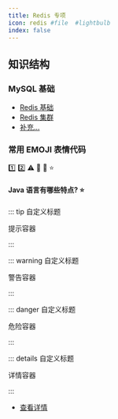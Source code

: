 ```yaml
---
title: Redis 专项
icon: redis #file  #lightbulb
index: false
---
```


## 知识结构

### MySQL 基础

- [Redis 基础](./BasicConcepts.md)
- [Redis 集群](./Cluster.md) 
- [补充...]()


### 常用 EMOJI 表情代码
:one: :two: :warning: :ghost: :clown_face: :star:

#### Java 语言有哪些特点? :star:


::: tip 自定义标题

提示容器

:::

::: warning 自定义标题

警告容器

:::

::: danger 自定义标题

危险容器

:::

::: details 自定义标题

详情容器

:::

- [查看详情](https://theme-hope.vuejs.press/zh/guide/markdown/container.html)